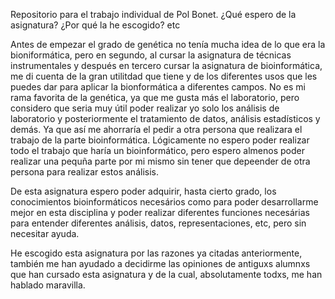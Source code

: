 
Repositorio para el trabajo individual de Pol Bonet. ¿Qué espero de la asignatura? ¿Por qué la he escogido? etc

Antes de empezar el grado de genética no tenía mucha idea de lo que era la bioniformática, pero en segundo, al cursar la asignatura de técnicas instrumentales y después en tercero cursar la asignatura de bioinformática, me di cuenta de la gran utilitdad que tiene y de los diferentes usos que les puedes dar para aplicar la bionformática a diferentes campos. No es mi rama favorita de la genética, ya que me gusta más el laboratorio, pero considero que seria muy útil poder realizar yo solo los análisis de laboratorio y posteriormente el tratamiento de datos, análisis estadísticos y demás. Ya que así me ahorraría el pedir a otra persona que realizara el trabajo de la parte bioinformática. Lógicamente no espero poder realizar todo el trabajo que haría un bioinformático, pero espero almenos poder realizar una pequña parte por mi mismo sin tener que depeender de otra persona para realizar estos análisis.

De esta asignatura espero poder adquirir, hasta cierto grado, los conocimientos bioinformáticos necesários como para poder desarrollarme mejor en esta disciplina y poder realizar diferentes funciones necesárias para entender diferentes análisis, datos, representaciones, etc, pero sin necesitar ayuda.

He escogido esta asignatura por las razones ya citadas anteriormente, también me han ayudado a decidirme las opiniones de antiguxs alumnxs que han cursado esta asignatura y de la cual, absolutamente todxs, me han hablado maravilla.
